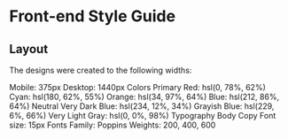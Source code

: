# Front-end Style Guide
## Layout
The designs were created to the following widths:

Mobile: 375px
Desktop: 1440px
Colors
Primary
Red: hsl(0, 78%, 62%)
Cyan: hsl(180, 62%, 55%)
Orange: hsl(34, 97%, 64%)
Blue: hsl(212, 86%, 64%)
Neutral
Very Dark Blue: hsl(234, 12%, 34%)
Grayish Blue: hsl(229, 6%, 66%)
Very Light Gray: hsl(0, 0%, 98%)
Typography
Body Copy
Font size: 15px
Fonts
Family: Poppins
Weights: 200, 400, 600
